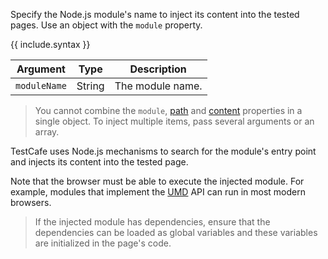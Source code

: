 Specify the Node.js module's name to inject its content into the tested pages. Use an object with the `module` property.

{{ include.syntax }}

Argument  | Type   | Description
--------- | ------ | ----------------
`moduleName`  | String | The module name.

> You cannot combine the `module`, [path](#inject-a-javascript-file) and [content](#inject-script-code) properties in a single object. To inject multiple items, pass several arguments or an array.

TestCafe uses Node.js mechanisms to search for the module's entry point and injects its content into the tested page.

Note that the browser must be able to execute the injected module. For example, modules that implement the [UMD](https://github.com/umdjs/umd) API can run in most modern browsers.

> If the injected module has dependencies, ensure that the dependencies can be loaded as global variables and these variables are initialized in the page's code.
